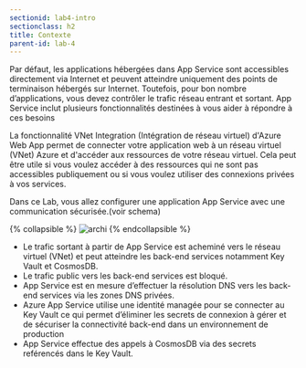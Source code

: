 ```yaml
---
sectionid: lab4-intro
sectionclass: h2
title: Contexte
parent-id: lab-4
---
```


Par défaut, les applications hébergées dans App Service sont accessibles directement via Internet et peuvent atteindre uniquement des points de terminaison hébergés sur Internet. Toutefois, pour bon nombre d’applications, vous devez contrôler le trafic réseau entrant et sortant. App Service inclut plusieurs fonctionnalités destinées à vous aider à répondre à ces besoins

La fonctionnalité VNet Integration (Intégration de réseau virtuel) d'Azure Web App permet de connecter votre application web à un réseau virtuel (VNet) Azure et d'accéder aux ressources de votre réseau virtuel. Cela peut être utile si vous voulez accéder à des ressources qui ne sont pas accessibles publiquement ou si vous voulez utiliser des connexions privées à vos services.

Dans ce Lab, vous allez configurer une application App Service avec une communication sécurisée.(voir schema)

{% collapsible %}
![archi](/media/lab1/lab_4_archi.png)
{% endcollapsible %}

- Le trafic sortant à partir de App Service est acheminé vers le réseau virtuel (VNet) et peut atteindre les back-end services notamment Key Vault et CosmosDB.
- Le trafic public vers les back-end services est bloqué.
- App Service est en mesure d’effectuer la résolution DNS vers les back-end services via les zones DNS privées.
- Azure App Service utilise une identité managée pour se connecter au Key Vault ce qui permet d’éliminer les secrets de connexion à gérer et de sécuriser la connectivité back-end dans un environnement de production
- App Service effectue des appels à CosmosDB via des secrets reférencés dans le Key Vault.
